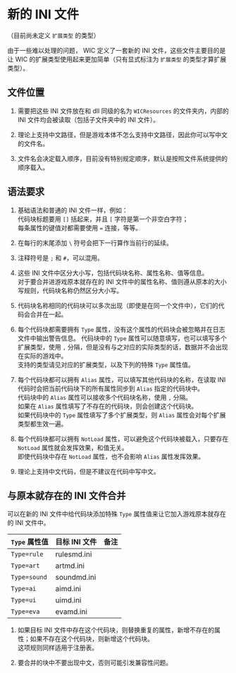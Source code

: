 # 新的 INI 文件

（目前尚未定义 `扩展类型` 的类型）

由于一些难以处理的问题， WIC 定义了一套新的 INI 文件，这些文件主要目的是让 WIC 的扩展类型使用起来更加简单（只有显式标注为 `扩展类型` 的类型才算扩展类型）。



## 文件位置

1. 需要把这些 INI 文件放在和 dll 同级的名为 `WICResources` 的文件夹内，内部的 INI 文件均会被读取（包括子文件夹中的 INI 文件）。

2. 理论上支持中文路径，但是游戏本体不怎么支持中文路径，因此你可以写中文的文件名。

3. 文件名会决定载入顺序，目前没有特别规定顺序，默认是按照文件系统提供的顺序载入。



## 语法要求

1. 基础语法和普通的 INI 文件一样，例如：  
代码块标题要用 `[]` 括起来，并且 `[` 字符是第一个非空白字符；  
每条属性的键值对都需要使用 `=` 连接，等等。

2. 在每行的末尾添加 `\` 符号会把下一行算作当前行的延续。

3. 注释符号是 `;` 和 `#`，可以混用。

4. 这些 INI 文件中区分大小写，包括代码块名称、属性名称、值等信息。  
对于要合并进游戏原本就存在的 INI 文件中的属性名称、值则遵从原本的大小写规则，代码块名称仍然区分大小写。

5. 代码块名称相同的代码块可以多次出现（即使是在同一个文件中），它们的代码会合并在一起。

6. 每个代码块都需要拥有 `Type` 属性，没有这个属性的代码块会被忽略并在日志文件中输出警告信息。
代码块中的 `Type` 属性可以随意填写，也可以填写多个扩展类型，使用 `,` 分隔，但是没有与之对应的实际类型的话，数据并不会出现在实际的游戏中。  
支持的类型请见对应的扩展类型，以及下列的特殊 `Type` 属性值。

7. 每个代码块都可以拥有 `Alias` 属性，可以填写其他代码块的名称，在读取 INI 代码时会把当前代码块下的所有属性同步到 `Alias` 指定的代码块中。  
代码块中的 `Alias` 属性可以接收多个代码块名称，使用 `,` 分隔。  
如果在 `Alias` 属性填写了不存在的代码块，则会创建这个代码块。  
如果代码块中的 `Type` 属性填写了多个扩展类型，则 `Alias` 属性会对每个扩展类型都生效一遍。

8. 每个代码块都可以拥有 `NotLoad` 属性，可以避免这个代码块被载入，只要存在 `NotLoad` 属性就会发挥效果，和值无关。  
即使代码块中存在 `NotLoad` 属性，也不会影响 `Alias` 属性发挥效果。

9. 理论上支持中文代码，但是不建议在代码中写中文。



## 与原本就存在的 INI 文件合并

可以在新的 INI 文件中给代码块添加特殊 `Type` 属性值来让它加入游戏原本就存在的 INI 文件中。

|`Type` 属性值|目标 INI 文件|备注|
|:-|:-|:-|
|`Type=rule`|rulesmd.ini||
|`Type=art`|artmd.ini||
|`Type=sound`|soundmd.ini||
|`Type=ai`|aimd.ini||
|`Type=ui`|uimd.ini||
|`Type=eva`|evamd.ini||

1. 如果目标 INI 文件中存在这个代码块，则替换重复的属性，新增不存在的属性；如果不存在这个代码块，则新增这个代码块。  
这项规则同样适用于注册表。

2. 要合并的块中不要出现中文，否则可能引发兼容性问题。